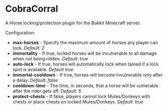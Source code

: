 CobraCorral
===========

A Horse locking/protection plugin for the Bukkit Minecraft server.

Configuration:
* **max-horses** - Specify the maximum amount of horses any player can lock. *Default: 2*
* **immortality** - If true, locked horses will be invulnerable to all damage when not being ridden. *Default: true*
* **auto-lock** - If true, horses will automatically lock when tamed if a lock spot is available. *Default true*
* **immortal-cooldown** - If true, horses will become invulnerable only after a delay. *Default: false*
* **cooldown-time** - The time, in seconds, that a horse will be vulnerable after the rider gets off. *Default: 5*
* **protect-chests** - If false, players cannot lock Mules/Donkeys with chests or place chests on locked Mules/Donkeys. *Default: true*